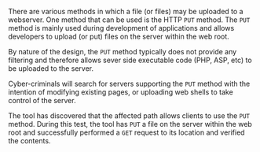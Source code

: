 There are various methods in which a file (or files) may be uploaded
to a webserver. One method that can be used is the HTTP `PUT` method.
The `PUT` method is mainly used during development of applications and
allows developers to upload (or put) files on the server within the
web root.

By nature of the design, the `PUT` method typically does
not provide any filtering and therefore allows sever side executable
code (PHP, ASP, etc) to be uploaded to the server.

Cyber-criminals
will search for servers supporting the `PUT` method with the intention
of modifying existing pages, or uploading web shells to take control
of the server.

The tool has discovered that the affected path allows
clients to use the `PUT` method. During this test, the tool has `PUT` a
file on the server within the web root and successfully performed a
`GET` request to its location and verified the contents.